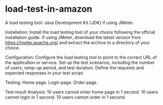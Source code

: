 # load-test-in-amazon
A load testing tool:
Java Development Kit (JDK) if using JMeter. 

Installation:
Install the load testing tool of your choice following the official installation guide.
If using JMeter, download the latest version from https://jmeter.apache.org/ and extract the archive to a directory of your choice. 

Configuration:
Configure the load testing tool to point to the correct URL of the application or service.
Set up the test scenarios, including the number of users, ramp-up period, and test duration.
Define the requests and expected responses in your test script.

 Testing:
 Home page. 
 Login page. 
 Order page. 

 Test result Analysis:
 10 users cannot enter home page in 1 second.
 10 users cannot login in 1 second.
 10 users cannot order in 1 second.
 
   
  
